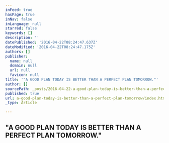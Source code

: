 ```yaml
---
inFeed: true
hasPage: true
inNav: false
inLanguage: null
starred: false
keywords: []
description: ''
datePublished: '2016-04-22T08:24:47.637Z'
dateModified: '2016-04-22T08:24:47.175Z'
authors: []
publisher:
  name: null
  domain: null
  url: null
  favicon: null
title: '"A GOOD PLAN TODAY IS BETTER THAN A PERFECT PLAN TOMORROW."'
author: []
sourcePath: _posts/2016-04-22-a-good-plan-today-is-better-than-a-perfect-plan-tomorrow.md
published: true
url: a-good-plan-today-is-better-than-a-perfect-plan-tomorrow/index.html
_type: Article

---
```

## "A GOOD PLAN TODAY IS BETTER THAN A PERFECT PLAN TOMORROW."